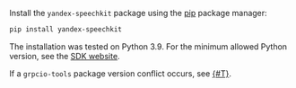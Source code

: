 Install the `yandex-speechkit` package using the [pip](https://pip.pypa.io/en/stable/) package manager:

```bash
pip install yandex-speechkit
```

The installation was tested on Python 3.9. For the minimum allowed Python version, see the [SDK website](https://pypi.org/project/yandex-speechkit/).

If a `grpcio-tools` package version conflict occurs, see [{#T}](../../speechkit/sdk/python/version-conflict.md).

